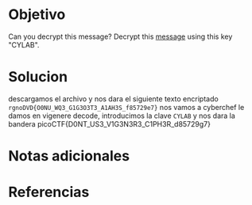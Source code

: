 # Objetivo

Can you decrypt this message? Decrypt this [message](https://artifacts.picoctf.net/c/159/cipher.txt) using this key "CYLAB".

# Solucion
descargamos el archivo y nos dara el siguiente texto encriptado
`rgnoDVD{O0NU_WQ3_G1G3O3T3_A1AH3S_f85729e7}`
nos vamos a cyberchef le damos en vigenere decode, introducimos la clave `CYLAB` y nos dara la bandera
picoCTF{D0NT_US3_V1G3N3R3_C1PH3R_d85729g7}
# Notas adicionales

# Referencias